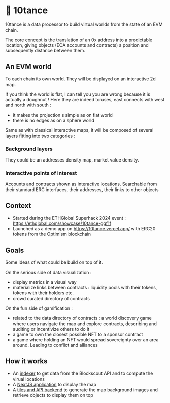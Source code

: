 # 🍩 10tance

10tance is a data processor to build virtual worlds from the state of an EVM chain.

The core concept is the translation of an 0x address into a predictable location, giving objects (EOA accounts and contracts) a position and subsequently distance between them.

## An EVM world

To each chain its own world. They will be displayed on an interactive 2d map.

If you think the world is flat, I can tell you you are wrong because it is actually a doughnut ! Here they are indeed toruses, east connects with west and north with south :

* it makes the projection s simple as on flat world
* there is no edges as on a sphere world

Same as with classical interactive maps, it will be composed of several layers fitting into two categories :

### Background layers

They could be an addresses density map, market value density.

### Interactive points of interest

Accounts and contracts shown as interactive locations. Searchable from their standard ERC interfaces, their addresses, their links to other objects

## Context

* Started during the ETHGlobal Superhack 2024 event : https://ethglobal.com/showcase/10tance-ggf1f
* Launched as a demo app on https://10tance.vercel.app/ with ERC20 tokens from the Optimism blockchain

## Goals

Some ideas of what could be build on top of it.

On the serious side of data visualization :

* display metrics in a visual way
* materialize links between contracts : liquidity pools with their tokens, tokens with their holders etc.
* crowd curated directory of contracts

On the fun side of gamification :

* related to the data directory of contracts : a world discovery game where users navigate the map and explore contracts, describing and auditing or incentivize others to do it
* a game to own the closest possible NFT to a sponsor contract
* a game where holding an NFT would spread sovereignty over an area around. Leading to conflict and alliances



## How it works 

* An [indexer](/packages/indexer/) to get data from the Blockscout API and to compute the virual locations
* A [NextJS application](/packages/nextjs) to display the map
* A [tiles and API backend](/packages/tileserver) to generate the map background images and retrieve objects to display them on top